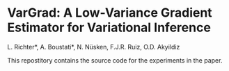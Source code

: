 # VarGrad: A Low-Variance Gradient Estimator for Variational Inference
L. Richter*, A. Boustati*, N. Nüsken, F.J.R. Ruiz, O.D. Akyildiz

This repostitory contains the source code for the experiments in the paper.

